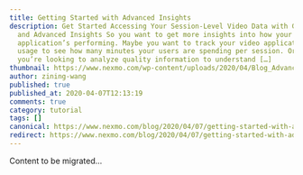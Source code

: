 ```yaml
---
title: Getting Started with Advanced Insights
description: Get Started Accessing Your Session-Level Video Data with GraphQL
  and Advanced Insights So you want to get more insights into how your video
  application’s performing. Maybe you want to track your video application’s
  usage to see how many minutes your users are spending per session. Or perhaps
  you’re looking to analyze quality information to understand […]
thumbnail: https://www.nexmo.com/wp-content/uploads/2020/04/Blog_Advanced-Insights_1200x600.png
author: zining-wang
published: true
published_at: 2020-04-07T12:13:19
comments: true
category: tutorial
tags: []
canonical: https://www.nexmo.com/blog/2020/04/07/getting-started-with-advanced-insights
redirect: https://www.nexmo.com/blog/2020/04/07/getting-started-with-advanced-insights
---
```

Content to be migrated...